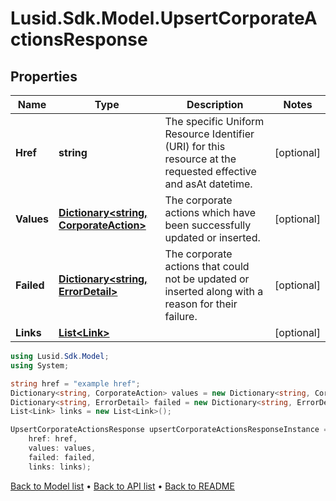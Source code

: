 # Lusid.Sdk.Model.UpsertCorporateActionsResponse

## Properties

Name | Type | Description | Notes
------------ | ------------- | ------------- | -------------
**Href** | **string** | The specific Uniform Resource Identifier (URI) for this resource at the requested effective and asAt datetime. | [optional] 
**Values** | [**Dictionary&lt;string, CorporateAction&gt;**](CorporateAction.md) | The corporate actions which have been successfully updated or inserted. | [optional] 
**Failed** | [**Dictionary&lt;string, ErrorDetail&gt;**](ErrorDetail.md) | The corporate actions that could not be updated or inserted along with a reason for their failure. | [optional] 
**Links** | [**List&lt;Link&gt;**](Link.md) |  | [optional] 

```csharp
using Lusid.Sdk.Model;
using System;

string href = "example href";
Dictionary<string, CorporateAction> values = new Dictionary<string, CorporateAction>();
Dictionary<string, ErrorDetail> failed = new Dictionary<string, ErrorDetail>();
List<Link> links = new List<Link>();

UpsertCorporateActionsResponse upsertCorporateActionsResponseInstance = new UpsertCorporateActionsResponse(
    href: href,
    values: values,
    failed: failed,
    links: links);
```

[Back to Model list](../README.md#documentation-for-models) &#8226; [Back to API list](../README.md#documentation-for-api-endpoints) &#8226; [Back to README](../README.md)
